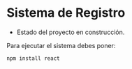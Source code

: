<h1> Sistema de Registro</h1>

- Estado del proyecto en construcción.

Para ejecutar el sistema debes poner:

```npm install react```
